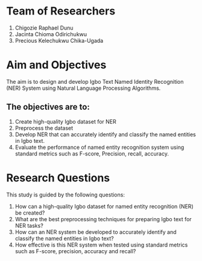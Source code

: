 # Team of Researchers
1. Chigozie Raphael Dunu
2. Jacinta Chioma Odirichukwu
3. Precious Kelechukwu Chika-Ugada
   
   

# Aim and Objectives
The aim is to design and develop Igbo Text Named Identity Recognition (NER) System using Natural Language Processing Algorithms.

## The objectives are to:
1. Create high-quality Igbo dataset for NER
2. Preprocess the dataset 
3. Develop NER that can accurately identify and classify the named entities in Igbo text.
4. Evaluate the performance of named entity recognition system using standard metrics such as F-score, Precision, recall, accuracy.
# Research Questions 
This study is guided by the following questions: 

1. How can a high-quality Igbo dataset for named entity recognition (NER) be created?
2. What are the best preprocessing techniques for preparing Igbo text for NER tasks? 
3. How can an NER system be developed to accurately identify and classify the named entities in Igbo text? 
4. How effective is this NER system when tested using standard metrics such as F-score, precision, accuracy and recall?
